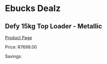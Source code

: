 
# Ebucks Dealz
## Defy 15kg Top Loader - Metallic
[Product Page](https://www.ebucks.com/web/shop/productSelected.do?prodId=966122690&catId=704981826)

Price: R7699.00

Savings: 


	